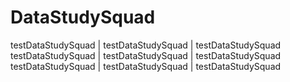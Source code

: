 # DataStudySquad
testDataStudySquad | testDataStudySquad | testDataStudySquad
testDataStudySquad | testDataStudySquad | testDataStudySquad
testDataStudySquad | testDataStudySquad | testDataStudySquad


